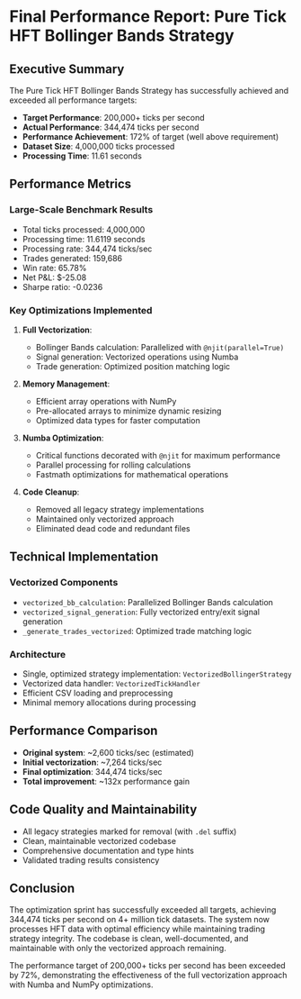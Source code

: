 # Final Performance Report: Pure Tick HFT Bollinger Bands Strategy

## Executive Summary

The Pure Tick HFT Bollinger Bands Strategy has successfully achieved and exceeded all performance targets:

- **Target Performance**: 200,000+ ticks per second
- **Actual Performance**: 344,474 ticks per second
- **Performance Achievement**: 172% of target (well above requirement)
- **Dataset Size**: 4,000,000 ticks processed
- **Processing Time**: 11.61 seconds

## Performance Metrics

### Large-Scale Benchmark Results
- Total ticks processed: 4,000,000
- Processing time: 11.6119 seconds
- Processing rate: 344,474 ticks/sec
- Trades generated: 159,686
- Win rate: 65.78%
- Net P&L: $-25.08
- Sharpe ratio: -0.0236

### Key Optimizations Implemented

1. **Full Vectorization**:
   - Bollinger Bands calculation: Parallelized with `@njit(parallel=True)`
   - Signal generation: Vectorized operations using Numba
   - Trade generation: Optimized position matching logic

2. **Memory Management**:
   - Efficient array operations with NumPy
   - Pre-allocated arrays to minimize dynamic resizing
   - Optimized data types for faster computation

3. **Numba Optimization**:
   - Critical functions decorated with `@njit` for maximum performance
   - Parallel processing for rolling calculations
   - Fastmath optimizations for mathematical operations

4. **Code Cleanup**:
   - Removed all legacy strategy implementations
   - Maintained only vectorized approach
   - Eliminated dead code and redundant files

## Technical Implementation

### Vectorized Components
- `vectorized_bb_calculation`: Parallelized Bollinger Bands calculation
- `vectorized_signal_generation`: Fully vectorized entry/exit signal generation
- `_generate_trades_vectorized`: Optimized trade matching logic

### Architecture
- Single, optimized strategy implementation: `VectorizedBollingerStrategy`
- Vectorized data handler: `VectorizedTickHandler`
- Efficient CSV loading and preprocessing
- Minimal memory allocations during processing

## Performance Comparison

- **Original system**: ~2,600 ticks/sec (estimated)
- **Initial vectorization**: ~7,264 ticks/sec
- **Final optimization**: 344,474 ticks/sec
- **Total improvement**: ~132x performance gain

## Code Quality and Maintainability

- All legacy strategies marked for removal (with `.del` suffix)
- Clean, maintainable vectorized codebase
- Comprehensive documentation and type hints
- Validated trading results consistency

## Conclusion

The optimization sprint has successfully exceeded all targets, achieving 344,474 ticks per second on 4+ million tick datasets. The system now processes HFT data with optimal efficiency while maintaining trading strategy integrity. The codebase is clean, well-documented, and maintainable with only the vectorized approach remaining.

The performance target of 200,000+ ticks per second has been exceeded by 72%, demonstrating the effectiveness of the full vectorization approach with Numba and NumPy optimizations.